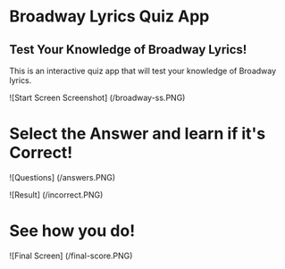 # Broadway Lyrics Quiz App

## Test Your Knowledge of Broadway Lyrics!

This is an interactive quiz app that will test your knowledge of Broadway lyrics.

![Start Screen Screenshot] (/broadway-ss.PNG)

# Select the Answer and learn if it's Correct!

![Questions] (/answers.PNG)

![Result] (/incorrect.PNG)

# See how you do!

![Final Screen] (/final-score.PNG)
